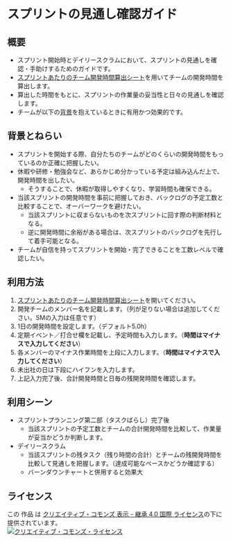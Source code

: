 # スプリントの見通し確認ガイド

## 概要

 * スプリント開始時とデイリースクラムにおいて、スプリントの見通しを確認・手助けするためのガイドです。
 * [スプリントあたりのチーム開発時間算出シート](./docs/スプリントあたりのチーム開発時間算出シート.xlsx)を用いてチームの開発時間を算出します。
 * 算出した時間をもとに、スプリントの作業量の妥当性と日々の見通しを確認します。
 * チームが以下の[背景](#背景とねらい)を抱えているときに有用かつ効果的です。

## 背景とねらい

 * スプリントを開始する際、自分たちのチームがどのくらいの開発時間をもっているのか正確に把握したい。
 * 休暇や研修・勉強会など、あらかじめ分かっている予定は組み込んだ上で、開発時間を出したい。
   * そうすることで、休暇が取得しやすくなり、学習時間も確保できる。
 * 当該スプリントの開発時間を事前に把握しておき、バックログの予定工数と比較することで、オーバーワークを避けたい。
   * 当該スプリントに収まらないものを次スプリントに回す際の判断材料となる。
   * 逆に開発時間に余裕がある場合は、次スプリントのバックログを先行して着手可能となる。
 * チームが自信を持ってスプリントを開始・完了できることを工数レベルで確認したい。

## 利用方法

 1. [スプリントあたりのチーム開発時間算出シート](./docs/スプリントあたりのチーム開発時間算出シート.xlsx)を開いてください。
 1. 開発チームのメンバー名を記載します。（列が足りない場合は追加してください。SMの入力は任意です）
 1. 1日の開発時間を設定します。（デフォルト5.0h）
 1. 定期イベント／打合せ欄を記載し、予定時間も入力します。（**時間はマイナスで入力してください**）
 1. 各メンバーのマイナス作業時間を上段に入力します。（**時間はマイナスで入力してください**）
 1. 未出社の日は下段にハイフンを入力します。
 1. 上記入力完了後、合計開発時間と日毎の残開発時間を確認します。

## 利用シーン

 * スプリントプランニング第二部（タスクばらし）完了後
   * 当該スプリントの予定工数とチームの合計開発時間を比較して、作業量が妥当かどうか判断します。
 * デイリースクラム
   * 当該スプリントの残タスク（残り時間の合計）とチームの残開発時間を比較して見通しを把握します。（達成可能なペースかどうか確認する）
   * バーンダウンチャートと併用すると効果大

## ライセンス

この 作品 は <a rel="license" href="http://creativecommons.org/licenses/by-sa/4.0/">クリエイティブ・コモンズ 表示 - 継承 4.0 国際 ライセンス</a>の下に提供されています。
<br />
<a rel="license" href="http://creativecommons.org/licenses/by-sa/4.0/">
  <img alt="クリエイティブ・コモンズ・ライセンス" style="border-width:0" src="https://i.creativecommons.org/l/by-sa/4.0/88x31.png" />
</a>
